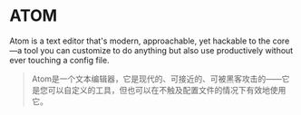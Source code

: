 # ATOM

Atom is a text editor that's modern, approachable, yet hackable to the core—a tool you can customize to do anything but also use productively without ever touching a config file.

> Atom是一个文本编辑器，它是现代的、可接近的、可被黑客攻击的——它是您可以自定义的工具，但也可以在不触及配置文件的情况下有效地使用它。



